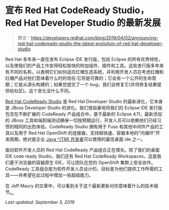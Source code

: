 # 宣布 Red Hat CodeReady Studio，Red Hat Developer Studio 的最新发展

> 原文：<https://developers.redhat.com/blog/2019/04/02/announcing-red-hat-codeready-studio-the-latest-evolution-of-red-hat-developer-studio>

Red Hat 多年来一直在发布 Eclipse IDE 发行版，包括 Eclipse 的所有优秀特性，以及使我们的产品工作变得轻松愉快的附加组件、插件和工具。这些发行版多年来有不同的名称，以表明它们如何适应红帽生态系统，并利用开发人员在考虑红帽和红帽产品对他们意味着什么时的信任:它将是可靠的；它会有一个公开的生命周期；它是从源头构建的；如果您提交了一个 bug，我们会修复它(并将修复结果提供给社区)。这个变化没什么不同。

[Red Hat CodeReady Studio](https://developers.redhat.com/products/devstudio/overview/) 是 Red Hat Developer Studio 的最新进化，它本身是 JBoss Developer Studio 的进化。我们很自豪地将我们的 Eclipse IDE 发行版包含在不断扩展的 CodeReady 产品组合中。基于最新的 Eclipse 4.11，最新添加的 JBoss 工具和端到端测试确保一切按预期运行，开发人员可以依赖他们已经习惯的相同的出色体验。CodeReady Studio 拥有用于 Fuse 和其他中间件产品的工具以及用于 Red Hat OpenShift 的连接器，支持超快速、容器本地的“内循环”开发周期，绝对是企业 [Java ^(TM) 开发者](https://developers.redhat.com/topics/enterprise-java/)可以使用的最佳桌面 ide 之一。

面向软件开发人员的 Red Hat CodeReady 产品组合正在增长。除了我们的桌面 IDE code ready Studio，我们还有 Red Hat CodeReady Workspaces，这是我们基于浏览器的容器原生 IDE，可让团队在您的 OpenShift 集群上安全协作。CodeReady 工具组合是为软件开发人员设计的，目标是为他们提供工作所需的工具——并希望在此过程中增加一些超级能力。

在 Jeff Maury 的文章中，可以看到关于这个最新更新对你意味着什么的技术细节[。](https://developers.redhat.com/blog/?p=579707)

*Last updated: September 3, 2019*
